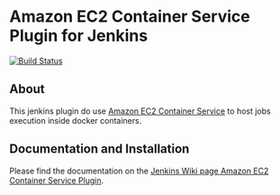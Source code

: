 # Amazon EC2 Container Service Plugin for Jenkins

[![Build Status](https://jenkins.ci.cloudbees.com/job/plugins/job/amazon-ecs-plugin/badge/icon)](https://jenkins.ci.cloudbees.com/job/plugins/job/amazon-ecs-plugin/)

## About

This jenkins plugin do use [Amazon EC2 Container Service](http://docs.aws.amazon.com/AmazonECS/latest/developerguide/Welcome.html) to host jobs execution inside docker containers.

## Documentation and Installation

Please find the documentation on the [Jenkins Wiki page Amazon EC2 Container Service Plugin](https://wiki.jenkins-ci.org/display/JENKINS/Amazon+EC2+Container+Service+Plugin).
